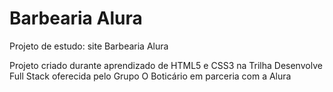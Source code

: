 # Barbearia Alura

Projeto de estudo: site Barbearia Alura

Projeto criado durante aprendizado de HTML5 e CSS3 na Trilha Desenvolve Full Stack oferecida pelo Grupo O Boticário em parceria com a Alura
